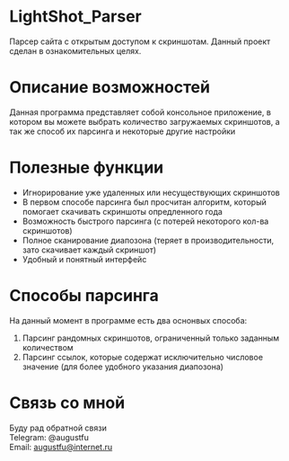 # LightShot_Parser
Парсер сайта с открытым доступом к скриншотам. Данный проект сделан в ознакомительных целях.

# Описание возможностей
Данная программа представляет собой консольное приложение, в котором вы можете выбрать количество загружаемых скриншотов, а так же способ их парсинга и некоторые другие настройки

# Полезные функции
- Игнорирование уже удаленных или несуществующих скриншотов
- В первом способе парсинга был просчитан алгоритм, который помогает скачивать скриншоты опредленного года
- Возможность быстрого парсинга (с потерей некоторого кол-ва скриншотов)
- Полное сканирование диапозона (теряет в производительности, зато скачивает каждый скриншот)
- Удобный и понятный интерфейс

# Способы парсинга
На данный момент в программе есть два оснонвых способа:
1)  Парсинг рандомных скриншотов, ограниченный только заданным количеством
2)  Парсинг ссылок, которые содержат исключительно числовое значение (для более удобного указания диапозона)

# Связь со мной
Буду рад обратной связи <br />
Telegram: @augustfu <br />
Email: augustfu@internet.ru
